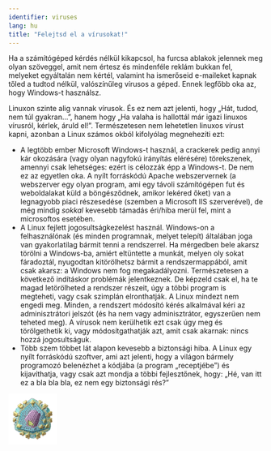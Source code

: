 ```yaml
---
identifier: viruses
lang: hu
title: "Felejtsd el a vírusokat!"
---
```


Ha a számítógéped kérdés nélkül kikapcsol, ha furcsa ablakok jelennek meg olyan szöveggel, amit nem értesz és mindenféle reklám bukkan fel, melyeket egyáltalán nem kértél, valamint ha ismerőseid e-maileket kapnak tőled a tudtod nélkül, valószínűleg vírusos a géped. Ennek legfőbb oka az, hogy Windows-t használsz.

Linuxon szinte alig vannak vírusok. És ez nem azt jelenti, hogy „Hát, tudod, nem túl gyakran...”, hanem hogy „Ha valaha is hallottál már igazi linuxos vírusról, kérlek, áruld el!”. Természetesen nem lehetetlen linuxos vírust kapni, azonban a Linux számos okból kifolyólag megnehezíti ezt:

<ul>

<li>A legtöbb ember Microsoft Windows-t használ, a crackerek pedig annyi kár okozására (vagy olyan nagyfokú irányítás elérésére) törekszenek, amennyi csak lehetséges: ezért is célozzák épp a Windows-t. De nem ez az egyetlen oka. A nyílt forráskódú Apache webszervernek (a webszerver egy olyan program, ami egy távoli számítógépen fut és weboldalakat küld a böngésződnek, amikor lekéred őket) van a legnagyobb piaci részesedése (szemben a Microsoft IIS szerverével), de még mindig <i>sokkal</i> kevesebb támadás éri/hiba merül fel, mint a microsoftos esetében.</li>

<li>A Linux fejlett jogosultságkezelést használ. Windows-on a felhasználónak (és minden programnak, melyet telepít) általában joga van gyakorlatilag bármit tenni a rendszerrel. Ha mérgedben bele akarsz törölni a Windows-ba, amiért eltüntette a munkát, melyen oly sokat fáradoztál, nyugodtan kitörölhetsz bármit a rendszermappából, amit csak akarsz: a Windows nem fog megakadályozni. Természetesen a következő indításkor problémák jelentkeznek. De képzeld csak el, ha te magad letörölheted a rendszer részeit, úgy a többi program is megteheti, vagy csak szimplán elronthatják. A Linux mindezt nem engedi meg. Minden, a rendszert módosító kérés alkalmával kéri az adminisztrátori jelszót (és ha nem vagy adminisztrátor, egyszerűen nem teheted meg). A vírusok nem kerülhetik ezt csak úgy meg és törölgethetik ki, vagy módosítgathatják azt, amit csak akarnak: nincs hozzá jogosultságuk.</li>

<li>Több szem többet lát alapon kevesebb a biztonsági hiba. A Linux egy nyílt forráskódú szoftver, ami azt jelenti, hogy a világon bármely programozó belenézhet a kódjába (a program „receptjébe”) és kijavíthatja, vagy csak azt mondja a többi fejlesztőnek, hogy: „Hé, van itt ez a bla bla bla, ez nem egy biztonsági rés?”</li>

</ul>

<img src="/img/viruses_thumb.png" />




